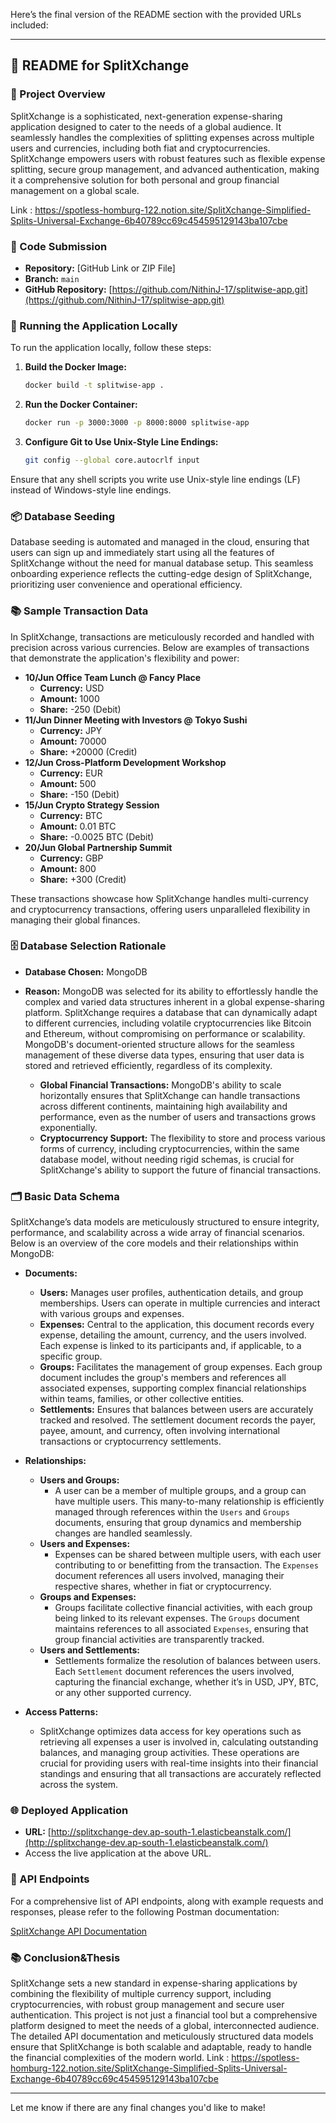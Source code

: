 Here’s the final version of the README section with the provided URLs included:

---

## **📄 README for SplitXchange**

### **🚀 Project Overview**

SplitXchange is a sophisticated, next-generation expense-sharing application designed to cater to the needs of a global audience. It seamlessly handles the complexities of splitting expenses across multiple users and currencies, including both fiat and cryptocurrencies. SplitXchange empowers users with robust features such as flexible expense splitting, secure group management, and advanced authentication, making it a comprehensive solution for both personal and group financial management on a global scale.

Link : https://spotless-homburg-122.notion.site/SplitXchange-Simplified-Splits-Universal-Exchange-6b40789cc69c454595129143ba107cbe

### **📂 Code Submission**

- **Repository:** [GitHub Link or ZIP File]
- **Branch:** `main`
- **GitHub Repository:** [https://github.com/NithinJ-17/splitwise-app.git](https://github.com/NithinJ-17/splitwise-app.git)

### **🔧 Running the Application Locally**

To run the application locally, follow these steps:

1. **Build the Docker Image:**
   ```bash
   docker build -t splitwise-app .
   ```

2. **Run the Docker Container:**
   ```bash
   docker run -p 3000:3000 -p 8000:8000 splitwise-app
   ```

3. **Configure Git to Use Unix-Style Line Endings:**
   ```bash
   git config --global core.autocrlf input
   ```

Ensure that any shell scripts you write use Unix-style line endings (LF) instead of Windows-style line endings.

### **📦 Database Seeding**

Database seeding is automated and managed in the cloud, ensuring that users can sign up and immediately start using all the features of SplitXchange without the need for manual database setup. This seamless onboarding experience reflects the cutting-edge design of SplitXchange, prioritizing user convenience and operational efficiency.

### **📚 Sample Transaction Data**

In SplitXchange, transactions are meticulously recorded and handled with precision across various currencies. Below are examples of transactions that demonstrate the application's flexibility and power:

- **10/Jun Office Team Lunch @ Fancy Place**
  - **Currency:** USD
  - **Amount:** 1000
  - **Share:** -250 (Debit)
- **11/Jun Dinner Meeting with Investors @ Tokyo Sushi**
  - **Currency:** JPY
  - **Amount:** 70000
  - **Share:** +20000 (Credit)
- **12/Jun Cross-Platform Development Workshop**
  - **Currency:** EUR
  - **Amount:** 500
  - **Share:** -150 (Debit)
- **15/Jun Crypto Strategy Session**
  - **Currency:** BTC
  - **Amount:** 0.01 BTC
  - **Share:** -0.0025 BTC (Debit)
- **20/Jun Global Partnership Summit**
  - **Currency:** GBP
  - **Amount:** 800
  - **Share:** +300 (Credit)

These transactions showcase how SplitXchange handles multi-currency and cryptocurrency transactions, offering users unparalleled flexibility in managing their global finances.

### **🗄️ Database Selection Rationale**

- **Database Chosen:** MongoDB
- **Reason:** MongoDB was selected for its ability to effortlessly handle the complex and varied data structures inherent in a global expense-sharing platform. SplitXchange requires a database that can dynamically adapt to different currencies, including volatile cryptocurrencies like Bitcoin and Ethereum, without compromising on performance or scalability. MongoDB's document-oriented structure allows for the seamless management of these diverse data types, ensuring that user data is stored and retrieved efficiently, regardless of its complexity.

  - **Global Financial Transactions:** MongoDB's ability to scale horizontally ensures that SplitXchange can handle transactions across different continents, maintaining high availability and performance, even as the number of users and transactions grows exponentially.
  - **Cryptocurrency Support:** The flexibility to store and process various forms of currency, including cryptocurrencies, within the same database model, without needing rigid schemas, is crucial for SplitXchange's ability to support the future of financial transactions.

### **🗂️ Basic Data Schema**

SplitXchange’s data models are meticulously structured to ensure integrity, performance, and scalability across a wide array of financial scenarios. Below is an overview of the core models and their relationships within MongoDB:

- **Documents:**
  - **Users:** Manages user profiles, authentication details, and group memberships. Users can operate in multiple currencies and interact with various groups and expenses.
  - **Expenses:** Central to the application, this document records every expense, detailing the amount, currency, and the users involved. Each expense is linked to its participants and, if applicable, to a specific group.
  - **Groups:** Facilitates the management of group expenses. Each group document includes the group's members and references all associated expenses, supporting complex financial relationships within teams, families, or other collective entities.
  - **Settlements:** Ensures that balances between users are accurately tracked and resolved. The settlement document records the payer, payee, amount, and currency, often involving international transactions or cryptocurrency settlements.

- **Relationships:**
  - **Users and Groups:**
    - A user can be a member of multiple groups, and a group can have multiple users. This many-to-many relationship is efficiently managed through references within the `Users` and `Groups` documents, ensuring that group dynamics and membership changes are handled seamlessly.
  - **Users and Expenses:**
    - Expenses can be shared between multiple users, with each user contributing to or benefitting from the transaction. The `Expenses` document references all users involved, managing their respective shares, whether in fiat or cryptocurrency.
  - **Groups and Expenses:**
    - Groups facilitate collective financial activities, with each group being linked to its relevant expenses. The `Groups` document maintains references to all associated `Expenses`, ensuring that group financial activities are transparently tracked.
  - **Users and Settlements:**
    - Settlements formalize the resolution of balances between users. Each `Settlement` document references the users involved, capturing the financial exchange, whether it’s in USD, JPY, BTC, or any other supported currency.

- **Access Patterns:**
  - SplitXchange optimizes data access for key operations such as retrieving all expenses a user is involved in, calculating outstanding balances, and managing group activities. These operations are crucial for providing users with real-time insights into their financial standings and ensuring that all transactions are accurately reflected across the system.

### **🌐 Deployed Application**

- **URL:** [http://splitxchange-dev.ap-south-1.elasticbeanstalk.com/](http://splitxchange-dev.ap-south-1.elasticbeanstalk.com/)
- Access the live application at the above URL.

### **🔗 API Endpoints**

For a comprehensive list of API endpoints, along with example requests and responses, please refer to the following Postman documentation:

[SplitXchange API Documentation](https://documenter.getpostman.com/view/36755637/2sAXjM3reZ)

### **📚 Conclusion&Thesis**

SplitXchange sets a new standard in expense-sharing applications by combining the flexibility of multiple currency support, including cryptocurrencies, with robust group management and secure user authentication. This project is not just a financial tool but a comprehensive platform designed to meet the needs of a global, interconnected audience. The detailed API documentation and meticulously structured data models ensure that SplitXchange is both scalable and adaptable, ready to handle the financial complexities of the modern world.
Link : https://spotless-homburg-122.notion.site/SplitXchange-Simplified-Splits-Universal-Exchange-6b40789cc69c454595129143ba107cbe

---

Let me know if there are any final changes you'd like to make!